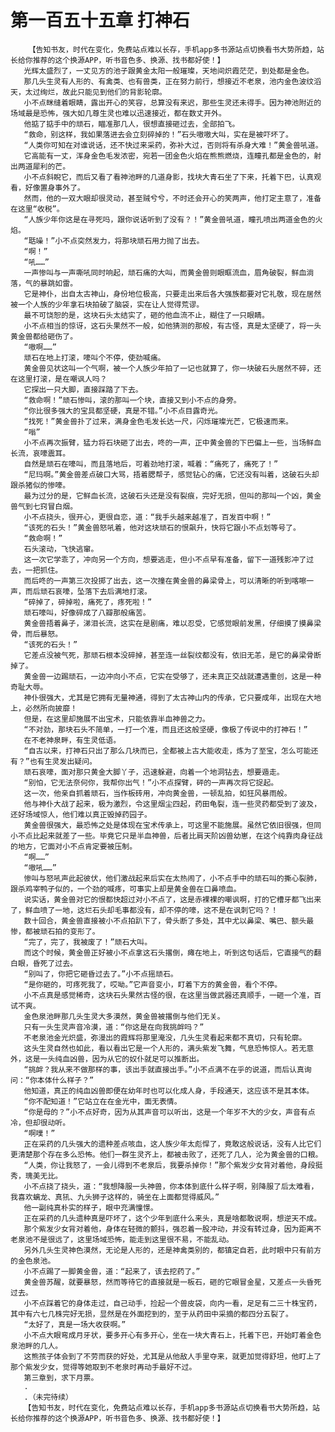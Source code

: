 # 第一百五十五章 打神石
        【告知书友，时代在变化，免费站点难以长存，手机app多书源站点切换看书大势所趋，站长给你推荐的这个换源APP，听书音色多、换源、找书都好使！】
       光辉太盛烈了，一丈见方的池子跟黄金太阳一般璀璨，天地间炽霞茫茫，到处都是金色。
       那几头生灵有人形的、有禽类、也有兽类，正在努力前行，想接近不老泉，池内金色波纹滔天，太过绚烂，故此只能见到他们的背影轮廓。
       小不点眯缝着眼睛，露出开心的笑容，总算没有来迟，那些生灵还未得手。因为神池附近的场域最是恐怖，强大如几尊生灵也难以迅速接近，都在数丈开外。
       他掂了掂手中的顽石，瞄准那几人，很想直接砸过去，全部拍飞。
       “救命，别这样，我如果落进去会立刻碎掉的！”石头嗷嗷大叫，实在是被吓坏了。
       “人类你可知在对谁说话，还不快过来采药，弥补大过，否则将有杀身大难！”黄金兽吼道。
       它高能有一丈，浑身金色毛发浓密，宛若一团金色火焰在熊熊燃烧，连瞳孔都是金色的，射出两道犀利的芒。
       小不点斜睨它，而后又看了看神池畔的几道身影，找块大青石坐了下来，托着下巴，认真观看，好像置身事外了。
       然而，他的一双大眼却很灵动，甚至贼兮兮，不时还会开心的笑两声，他打定主意了，准备在这里“收税”。
       “人族少年你这是在寻死吗，跟你说话听到了没有？！”黄金兽吼道，瞳孔喷出两道金色的火焰。
       “聒噪！”小不点突然发力，将那块顽石用力抛了出去。
       “啊！”
       “吼……”
       一声惨叫与一声嘶吼同时响起，顽石痛的大叫，而黄金兽则眼眶流血，眉角破裂，鲜血淌落，气的暴跳如雷。
       它是神仆，出自太古神山，身份地位极高，只要走出来后各大强族都要对它礼敬，现在居然被一个人族的少年拿石块拍破了脑袋，实在让人觉得荒谬。
       最不可饶恕的是，这块石头太结实了，砸的他血流不止，糊住了一只眼睛。
       小不点相当的惊讶，这石头果然不一般，如他猜测的那般，有古怪，真是太坚硬了，将一头黄金兽都给砸伤了。
       “嗷啊……”
       顽石在地上打滚，嚎叫个不停，使劲喊痛。
       黄金兽见状这叫一个气啊，被一个人族少年拍了一记也就算了，你一块破石头居然不碎，还在这里打滚，是在嘲讽人吗？
       它探出一只大脚，直接踩踏了下去。
       “救命啊！”顽石惨叫，滚的那叫一个块，直接又到小不点的身旁。
       “你比很多强大的宝具都坚硬，真是不错。”小不点目露奇光。
       “找死！”黄金兽扑了过来，满身金色毛发长达一尺，闪烁璀璨光芒，它极速而来。
       “嗡”
       小不点再次振臂，猛力将石块砸了出去，咚的一声，正中黄金兽的下巴偏上一些，当场鲜血长流，哀嚎震耳。
       自然是顽石在嚎叫，而且落地后，可着劲地打滚，喊着：“痛死了，痛死了！”
       “尼玛啊。”黄金兽差点破口大骂，捂着腮帮子，感觉钻心的痛，它还没有叫着，这破石头却跟杀猪似的惨嚎。
       最为过分的是，它鲜血长流，这破石头还是没有裂痕，完好无损，但叫的那叫一个凶，黄金兽气到七窍冒白烟。
       小不点挠头，很开心，更很自恋，道：“我手头越来越准了，百发百中啊！”
       “该死的石头！”黄金兽怒吼着，他对这块顽石的恨飙升，快将它跟小不点划等号了。
       “救命啊！”
       石头滚动，飞快逃窜。
       这一次它学乖了，冲向另一个方向，想要逃走，但小不点早有准备，留下一道残影冲了过去，一把抓住。
       而后咚的一声第三次投掷了出去，这一次撞在黄金兽的鼻梁骨上，可以清晰的听到喀嚓一声，而后顽石哀嚎，坠落下去后满地打滚。
       “碎掉了，碎掉啦，痛死了，疼死啦！”
       顽石嚎叫，好像碎成了八瓣那般痛苦。
       黄金兽捂着鼻子，涕泪长流，这实在是剧痛，难以忍受，它感觉眼前发黑，仔细摸了摸鼻梁骨，而后暴怒。
       “该死的石头！”
       它差点没被气死，那顽石根本没碎掉，甚至连一丝裂纹都没有，依旧无恙，是它的鼻梁骨断掉了。
       黄金兽一边踢顽石，一边冲向小不点，它实在受够了，还未真正交战就遭遇重创，这是一种奇耻大辱。
       神仆很强大，尤其是它拥有无量神通，得到了太古神山内的传承，它只要成年，出现在大地上，必然所向披靡！
       但是，在这里却施展不出宝术，只能依靠半血神兽之力。
       “不对劲，那块石头不简单，一打一个准，而且还这般坚硬，像极了传说中的打神石！”
       在不老神泉畔，有生灵低语。
       “自古以来，打神石只出了那么几块而已，全都被上古大能收走，炼为了至宝，怎么可能还有？”也有生灵发出疑问。
       顽石哀嚎，面对那只黄金大脚丫子，迅速躲避，向着一个地洞钻去，想要遁走。
       “别怕，它无法奈何你，我帮你出气！”小不点探臂，砰的一声再次将它捉起。
       这一次，他亲自抓着顽石，当作板砖用，冲向黄金兽，一顿乱拍，如狂风暴雨般。
       他与神仆大战了起来，极为激烈，令这里烟尘四起，药田龟裂，连一些灵药都受到了波及，还好场域惊人，他们难以真正毁掉药园子。
       黄金兽很强大，最恐怖之处是体现在宝术传承上，可这里不能施展。虽然它依旧很强，但同小不点比起来就差了一些。毕竟它只是半血神兽，后者比肩天阶凶兽幼崽，在这个纯靠肉身征战的地方，它面对小不点肯定要被压制。
       “啊……”
       “嗷吼……”
       惨叫与怒吼声此起彼伏，他们激战起来后实在太热闹了，小不点手中的顽石叫的撕心裂肺，跟杀鸡宰鸭子似的，一个劲的喊疼，可事实上却是黄金兽在口鼻喷血。
       说实话，黄金兽对它的恨都快超过对小不点了，这是赤裸裸的嘲讽啊，打的它槽牙都飞出来了，鲜血喷了一地，这烂石头却毛事都没有，却不停的嚎，这不是在讽刺它吗？！
       数十回合，黄金兽直接被小不点拍趴下了，骨头断了多处，其中尤以鼻梁、嘴巴、额头最惨，都被顽石拍的变形了。
       “完了，完了，我被废了！”顽石大叫。
       而这个时候，黄金兽正好被小不点拿这石头撂倒，瘫在地上，听到这句话后，它直接气的翻白眼，昏死了过去。
       “别叫了，你把它砸昏过去了。”小不点摇顽石。
       “是你砸的，可疼死我了，哎呦。”它声音变小，盯着下方的黄金兽，看个不停。
       小不点真是感觉稀奇，这块石头果然古怪的很，在这里当做武器还真顺手，一砸一个准，百试不爽。
       金色泉池畔那几头生灵大多漠然，黄金兽被撂倒与他们无关。
       只有一头生灵声音冷漠，道：“你这是在向我挑衅吗？”
       不老泉池金光炽盛，弥漫出的霞辉将那里淹没，几头生灵看起来都不真切，只有轮廓。
       这头生灵自然也如此，看以看出它是一个人形的，满头紫发飞舞，气息恐怖惊人。若无意外，这是一头纯血凶兽，因为从它的奴仆就足可以推断出。
       “挑衅？我从来不做那样的事，该出手就直接出手。”小不点满不在乎的说道，而后认真询问：“你本体什么样子？”
       他知道，真正的纯血凶兽即便在幼年时也可以化成人身，手段通天，这应该不是其本体。
       “你不配知道！”它站立在在金光中，面无表情。
       “你是母的？”小不点好奇，因为从其声音可以听出，这是一个年岁不大的少女，声音有点冷，但却很动听。
       “啊噗！”
       正在采药的几头强大的遗种差点咳血，这人族少年太彪悍了，竟敢这般说话，没有人比它们更清楚那个存在多么恐怖。他们一群生灵齐上，都被击败了，还死了几人，沦为黄金兽的口粮。
       “人类，你让我怒了，一会儿得到不老泉后，我要杀掉你！”那个紫发少女背对着他，身段挺秀，瑰美无比。
       小不点挠了挠头，道：“我想降服一头神兽，你本体到底什么样子啊，别降服了后太难看，我喜欢螭龙、真犼、九头狮子这样的，骑坐在上面都觉得威风。”
       他一副纯真朴实的样子，眼中充满憧憬。
       正在采药的几头遗种真是吓坏了，这个少年到底什么来头，真是啥都敢说啊，想逆天不成。
       那个紫发少女背对着他，身体在轻微的颤抖，强忍着一股冲动，并没有转过身，因为距离不老泉池不是很远了，这里场域恐怖，能走到这里很不易，不能乱动。
       另外几头生灵神色漠然，无论是人形的，还是神禽类别的，都镇定自若，此时眼中只有前方的金色泉池。
       小不点踢了一脚黄金兽，道：“起来了，该去挖药了。”
       黄金兽苏醒，就要暴怒，然而等待它的直接就是一板石，砸的它眼冒金星，又差点一头昏死过去。
       小不点踩着它的身体走过，自己动手，捡起一个兽皮袋，向内一看，足足有二三十株宝药，其中有六七几株完好无损，显然是在外面挖到的，至于从药田中采摘的都四分五裂了。
       “太好了，真是一场大收获啊。”
       小不点大眼弯成月牙状，要多开心有多开心，坐在一块大青石上，托着下巴，开始盯着金色泉池畔的几人。
       这熊孩子体会到了不劳而获的好处，尤其是从他敌人手里夺来，就更加觉得舒坦，他盯上了那个紫发少女，觉得等她取到不老泉时再动手最好不过。
       第三章到，求下月票。
       .
       .（未完待续）
       【告知书友，时代在变化，免费站点难以长存，手机app多书源站点切换看书大势所趋，站长给你推荐的这个换源APP，听书音色多、换源、找书都好使！】